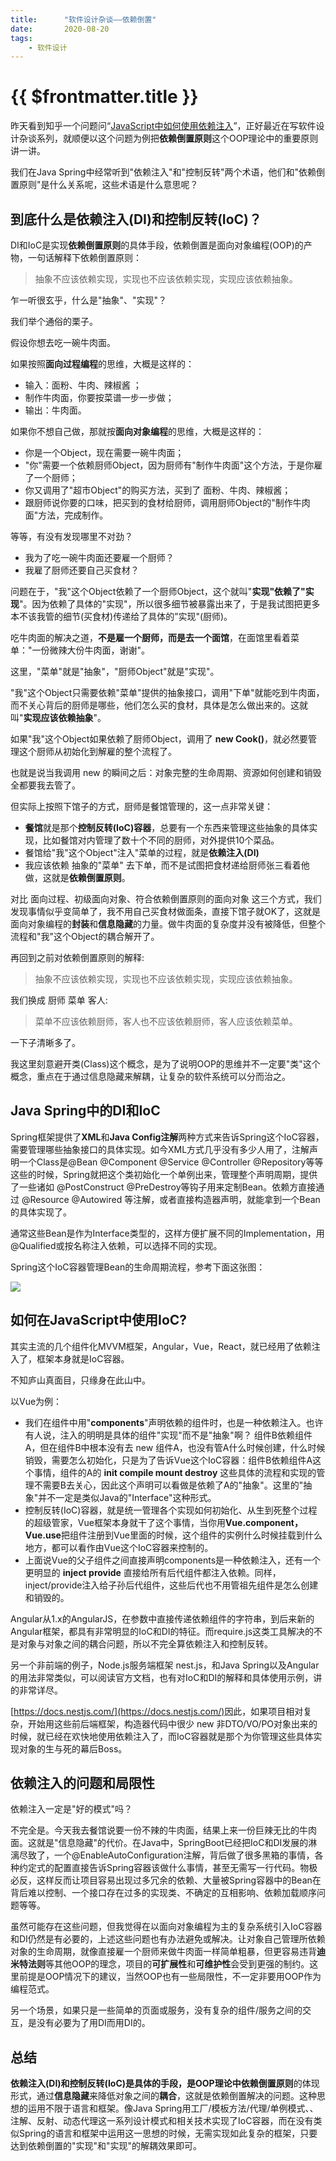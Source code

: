 ```yaml
---
title:      "软件设计杂谈——依赖倒置"
date:       2020-08-20
tags:
    - 软件设计
---
```


# {{ $frontmatter.title }}

昨天看到知乎一个问题问“[JavaScript中如何使用依赖注入](https://www.zhihu.com/question/414620906/answer/1425162083)”，正好最近在写软件设计杂谈系列，就顺便以这个问题为例把**依赖倒置原则**这个OOP理论中的重要原则讲一讲。

我们在Java Spring中经常听到"依赖注入"和"控制反转"两个术语，他们和"依赖倒置原则"是什么关系呢，这些术语是什么意思呢？

## 到底什么是依赖注入(DI)和控制反转(IoC)？

DI和IoC是实现**依赖倒置原则**的具体手段，依赖倒置是面向对象编程(OOP)的产物，一句话解释下依赖倒置原则：

> 抽象不应该依赖实现，实现也不应该依赖实现，实现应该依赖抽象。

乍一听很玄乎，什么是"抽象"、"实现"？

我们举个通俗的栗子。


假设你想去吃一碗牛肉面。

如果按照**面向过程编程**的思维，大概是这样的：

- 输入：面粉、牛肉、辣椒酱 ；
- 制作牛肉面，你要按菜谱一步一步做；
- 输出：牛肉面。

如果你不想自己做，那就按**面向对象编程**的思维，大概是这样的：

- 你是一个Object，现在需要一碗牛肉面；
- "你"需要一个依赖厨师Object，因为厨师有"制作牛肉面"这个方法，于是你雇了一个厨师；
- 你又调用了"超市Object"的购买方法，买到了 面粉、牛肉、辣椒酱；
- 跟厨师说你要的口味，把买到的食材给厨师，调用厨师Object的"制作牛肉面"方法，完成制作。

等等，有没有发现哪里不对劲？

- 我为了吃一碗牛肉面还要雇一个厨师？
- 我雇了厨师还要自己买食材？

问题在于，"我"这个Object依赖了一个厨师Object，这个就叫"**实现"依赖了"实现**"。因为依赖了具体的"实现"，所以很多细节被暴露出来了，于是我试图把更多本不该我管的细节(买食材)传递给了具体的”实现"(厨师)。

吃牛肉面的解决之道，**不是雇一个厨师，而是去一个面馆**，在面馆里看着菜单："一份微辣大份牛肉面，谢谢"。

这里，"菜单"就是"抽象"，"厨师Object"就是"实现"。

"我"这个Object只需要依赖"菜单"提供的抽象接口，调用"下单"就能吃到牛肉面，而不关心背后的厨师是哪些，他们怎么买的食材，具体是怎么做出来的。这就叫"**实现应该依赖抽象**"。

如果"我"这个Object如果依赖了厨师Object，调用了 **new Cook()**，就必然要管理这个厨师从初始化到解雇的整个流程了。

也就是说当我调用 new 的瞬间之后：对象完整的生命周期、资源如何创建和销毁全都要我去管了。

但实际上按照下馆子的方式，厨师是餐馆管理的，这一点非常关键：

- **餐馆**就是那个**控制反转(IoC)容器**，总要有一个东西来管理这些抽象的具体实现，比如餐馆对内管理了数十个不同的厨师，对外提供10个菜品。
- 餐馆给"我"这个Object"注入"菜单的过程，就是**依赖注入(DI)**
- 我应该依赖 抽象的"菜单" 去下单，而不是试图把食材递给厨师张三看着他做，这就是**依赖倒置原则**。

对比 面向过程、初级面向对象、符合依赖倒置原则的面向对象 这三个方式，我们发现事情似乎变简单了，我不用自己买食材做面条，直接下馆子就OK了，这就是面向对象编程的**封装**和**信息隐藏**的力量。做牛肉面的复杂度并没有被降低，但整个流程和"我"这个Object的耦合解开了。

再回到之前对依赖倒置原则的解释:

> 抽象不应该依赖实现，实现也不应该依赖实现，实现应该依赖抽象。

我们换成 厨师 菜单 客人:

> 菜单不应该依赖厨师，客人也不应该依赖厨师，客人应该依赖菜单。

一下子清晰多了。

我这里刻意避开类(Class)这个概念，是为了说明OOP的思维并不一定要"类"这个概念，重点在于通过信息隐藏来解耦，让复杂的软件系统可以分而治之。

## Java Spring中的DI和IoC

Spring框架提供了**XML**和**Java Config注解**两种方式来告诉Spring这个IoC容器，需要管理哪些抽象接口的具体实现。如今XML方式几乎没有多少人用了，注解声明一个Class是@Bean @Component @Service @Controller @Repository等等这些的时候，Spring就把这个类初始化一个单例出来，管理整个声明周期，提供了一些诸如 @PostConstruct @PreDestroy等钩子用来定制Bean。依赖方直接通过 @Resource @Autowired 等注解，或者直接构造器声明，就能拿到一个Bean的具体实现了。

通常这些Bean是作为Interface类型的，这样方便扩展不同的Implementation，用@Qualified或按名称注入依赖，可以选择不同的实现。

Spring这个IoC容器管理Bean的生命周期流程，参考下面这张图：

![](//filecdn.code2life.top/spring-bean.png)


## 如何在JavaScript中使用IoC?

其实主流的几个组件化MVVM框架，Angular，Vue，React，就已经用了依赖注入了，框架本身就是IoC容器。

不知庐山真面目，只缘身在此山中。

以Vue为例：

- 我们在组件中用"**components**"声明依赖的组件时，也是一种依赖注入。也许有人说，注入的明明是具体的组件"实现"而不是"抽象"啊？ 组件B依赖组件A，但在组件B中根本没有去 new 组件A，也没有管A什么时候创建，什么时候销毁，需要怎么初始化，只是为了告诉Vue这个IoC容器：组件B依赖组件A这个事情，组件的A的 **init compile mount destroy** 这些具体的流程和实现的管理不需要B去关心，因此这个声明可以看做是依赖了A的"抽象"。这里的"抽象"并不一定是类似Java的"Interface"这种形式。
- 控制反转(IoC)容器，就是统一管理各个实现如何初始化、从生到死整个过程的超级管家，Vue框架本身就干了这个事情，当你用**Vue.component， Vue.use**把组件注册到Vue里面的时候，这个组件的实例什么时候挂载到什么地方，都可以看作由Vue这个IoC容器来控制的。
- 上面说Vue的父子组件之间直接声明components是一种依赖注入，还有一个更明显的 **inject provide** 直接给所有后代组件都注入依赖。同样，inject/provide注入给子孙后代组件，这些后代也不用管祖先组件是怎么创建和销毁的。

Angular从1.x的AngularJS，在参数中直接传递依赖组件的字符串，到后来新的Angular框架，都具有非常明显的IoC和DI的特征。而require.js这类工具解决的不是对象与对象之间的耦合问题，所以不完全算依赖注入和控制反转。

另一个非前端的例子，Node.js服务端框架 nest.js，和Java Spring以及Angular的用法非常类似，可以阅读官方文档，也有对IoC和DI的解释和具体使用示例，讲的非常详尽。

[https://docs.nestjs.com/](https://docs.nestjs.com/)
​
因此，如果项目相对复杂，开始用这些前后端框架，构造器代码中很少 new 非DTO/VO/PO对象出来的时候，就已经在欢快地使用依赖注入了，而IoC容器就是那个为你管理这些具体实现对象的生与死的幕后Boss。

## 依赖注入的问题和局限性

依赖注入一定是"好的模式"吗？

不完全是。今天我去餐馆说要一份不辣的牛肉面，结果上来一份巨辣无比的牛肉面。这就是"信息隐藏"的代价。在Java中，SpringBoot已经把IoC和DI发展的淋漓尽致了，一个@EnableAutoConfiguration注解，背后做了很多黑箱的事情，各种约定式的配置直接告诉Spring容器该做什么事情，甚至无需写一行代码。物极必反，这样反而让项目容易出现过多冗余的依赖、大量被Spring容器中的Bean在背后难以控制、一个接口存在过多的实现类、不确定的互相影响、依赖加载顺序问题等等。

虽然可能存在这些问题，但我觉得在以面向对象编程为主的复杂系统引入IoC容器和DI仍然是有必要的，上述这些问题也有办法避免或解决。让对象自己管理所依赖对象的生命周期，就像直接雇一个厨师来做牛肉面一样简单粗暴，但更容易违背**迪米特法则**等其他OOP的理念，项目的**可扩展性**和**可维护性**会受到更强的制约。这里前提是OOP情况下的建议，当然OOP也有一些局限性，不一定非要用OOP作为编程范式。

另一个场景，如果只是一些简单的页面或服务，没有复杂的组件/服务之间的交互，是没有必要为了用DI而用DI的。

## 总结

**依赖注入(DI)**和**控制反转(IoC)**是具体的手段，是OOP理论中**依赖倒置原则**的体现形式，通过**信息隐藏**来降低对象之间的**耦合**，这就是依赖倒置解决的问题。这种思想的运用不限于语言和框架。像Java Spring用工厂/模板方法/代理/单例模式、、注解、反射、动态代理这一系列设计模式和相关技术实现了IoC容器，而在没有类似Spring的语言和框架中运用这一思想的时候，无需实现如此复杂的框架，只要达到依赖倒置的"实现"和"实现"的解耦效果即可。